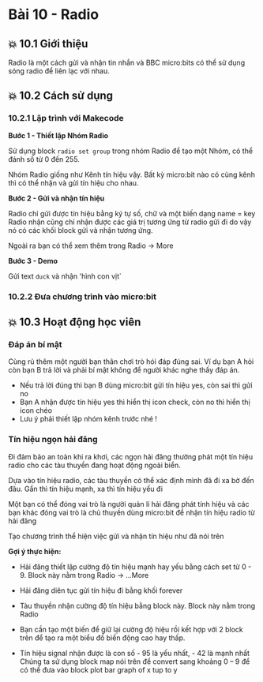 # Bài 10 - Radio

## 💥 10.1 Giới thiệu

Radio là một cách gửi và nhận tin nhắn và BBC micro:bits có thể sử dụng sóng radio để liên lạc với nhau.

## 💥 10.2 Cách sử dụng

### 10.2.1 Lập trình với Makecode

**Bước 1 - Thiết lập Nhóm Radio**

Sử dụng block `radio set group` trong nhóm Radio để tạo một Nhóm, có thể đánh số từ 0 đến 255.

Nhóm Radio giống như Kênh tín hiệu vậy. Bất kỳ micro:bit nào có cùng kênh thì có thể nhận và gửi tín hiệu cho nhau.

**Bước 2 - Gửi và nhận tín hiệu**

Radio chỉ gửi được tín hiệu bằng ký tự số, chữ và một biến dạng name = key
Radio nhận cũng chỉ nhận được các giá trị tương ứng từ radio gửi đi do vậy nó có các khối block gửi và nhận tương ứng.

Ngoài ra bạn có thể xem thêm trong Radio -> More

**Bước 3 - Demo**

Gửi text `duck` và nhận 'hình con vịt`


### 10.2.2 Đưa chương trình vào micro:bit


## 💥 10.3 Hoạt động học viên

### Đáp án bí mật

Cùng rủ thêm một người bạn thân chơi trò hói đáp đúng sai. Ví dụ bạn A hỏi còn bạn B trả lời và phải bí mật không để người khác nghe thấy đáp án.

* Nếu trả lời đúng thì bạn B dùng micro:bit gửi tín hiệu yes, còn sai thì gửi no
* Bạn A nhận được tín hiệu yes thì hiển thị icon check, còn no thì hiển thị icon chéo
* Lưu ý phải thiết lập nhóm kênh trước nhé !

### Tín hiệu ngọn hải đăng

Đi đảm bảo an toàn khi ra khơi, các ngọn hải đăng thường phát một tín hiệu radio cho các tàu thuyền đang hoạt động ngoài biển.

Dựa vào tín hiệu radio, các tàu thuyền có thể xác định mình đã đi xa bờ đến đâu. Gần thì tín hiệu mạnh, xa thì tín hiệu yếu đi

Một bạn có thể đóng vai trò là người quản lí hải đăng phát tính hiệu và các bạn khác đóng vai trò là chủ thuyền dùng micro:bit để nhận tín hiệu radio từ hải đăng

Tạo chương trình thể hiện việc gửi và nhận tín hiệu như đã nói trên

**Gợi ý thực hiện:**

* Hải đăng thiết lập cường độ tín hiệu mạnh hay yếu bằng cách set từ 0 - 9. Block này nằm trong Radio -> ...More

* Hải đăng diên tục gửi tín hiệu đi bằng khối forever

* Tàu thuyền nhận cường độ tín hiệu bằng block này. Block này nằm trong Radio

* Bạn cần tạo một biến để giữ lại cường độ hiệu rồi kết hợp với 2 block trên để tạo ra một biểu đồ biến động cao hay thấp.

* Tín hiệu signal nhận được là con số - 95 là yếu nhất, - 42 là mạnh nhất
Chúng ta sử dụng block map nói trên để convert sang khoảng 0 – 9 để có thể đưa vào block plot bar graph of x tup to y




